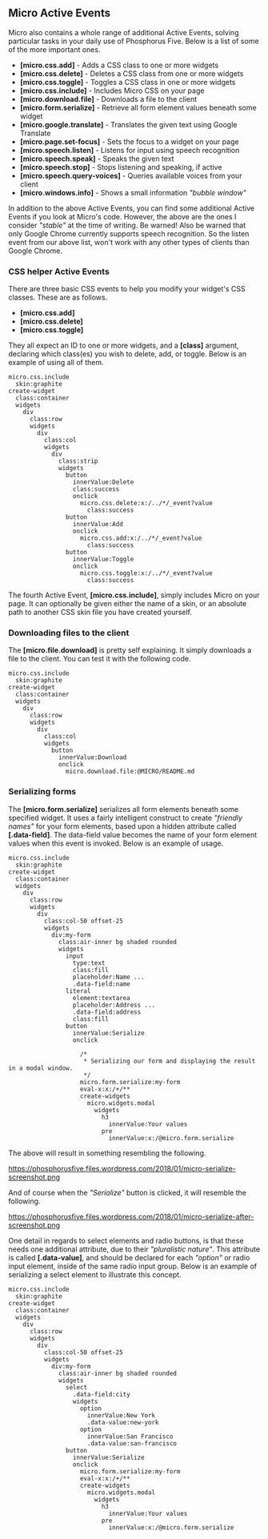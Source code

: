 
## Micro Active Events

Micro also contains a whole range of additional Active Events, solving particular tasks in your
daily use of Phosphorus Five. Below is a list of some of the more important ones.

* __[micro.css.add]__ - Adds a CSS class to one or more widgets
* __[micro.css.delete]__ - Deletes a CSS class from one or more widgets
* __[micro.css.toggle]__ - Toggles a CSS class in one or more widgets
* __[micro.css.include]__ - Includes Micro CSS on your page
* __[micro.download.file]__ - Downloads a file to the client
* __[micro.form.serialize]__ - Retrieve all form element values beneath some widget
* __[micro.google.translate]__ - Translates the given text using Google Translate
* __[micro.page.set-focus]__ - Sets the focus to a widget on your page
* __[micro.speech.listen]__ - Listens for input using speech recognition
* __[micro.speech.speak]__ - Speaks the given text
* __[micro.speech.stop]__ - Stops listening and speaking, if active
* __[micro.speech.query-voices]__ - Queries available voices from your client
* __[micro.windows.info]__ - Shows a small information _"bubble window"_

In addition to the above Active Events, you can find some additional Active Events if you look
at Micro's code. However, the above are the ones I consider _"stable"_ at the time of writing.
Be warned! Also be warned that only Google Chrome currently supports speech recognition.
So the listen event from our above list, won't work with any other types of clients than Google
Chrome.

### CSS helper Active Events

There are three basic CSS events to help you modify your widget's CSS classes. These are as follows.

* __[micro.css.add]__
* __[micro.css.delete]__
* __[micro.css.toggle]__

They all expect an ID to one or more widgets, and a **[class]** argument, declaring which class(es) you
wish to delete, add, or toggle. Below is an example of using all of them.

```hyperlambda
micro.css.include
  skin:graphite
create-widget
  class:container
  widgets
    div
      class:row
      widgets
        div
          class:col
          widgets
            div
              class:strip
              widgets
                button
                  innerValue:Delete
                  class:success
                  onclick
                    micro.css.delete:x:/../*/_event?value
                      class:success
                button
                  innerValue:Add
                  onclick
                    micro.css.add:x:/../*/_event?value
                      class:success
                button
                  innerValue:Toggle
                  onclick
                    micro.css.toggle:x:/../*/_event?value
                      class:success
```

The fourth Active Event, **[micro.css.include]**, simply includes Micro on your page. It can optionally
be given either the name of a skin, or an absolute path to another CSS skin file you have created
yourself.

### Downloading files to the client

The **[micro.file.download]** is pretty self explaining. It simply downloads a file to the client.
You can test it with the following code.

```hyperlambda
micro.css.include
  skin:graphite
create-widget
  class:container
  widgets
    div
      class:row
      widgets
        div
          class:col
          widgets
            button
              innerValue:Download
              onclick
                micro.download.file:@MICRO/README.md
```

### Serializing forms

The **[micro.form.serialize]** serializes all form elements beneath some specified widget. It uses a fairly
intelligent construct to create _"friendly names"_ for your form elements, based upon a hidden attribute
called **[.data-field]**. The data-field value becomes the name of your form element values when this event
is invoked. Below is an example of usage.

```hyperlambda
micro.css.include
  skin:graphite
create-widget
  class:container
  widgets
    div
      class:row
      widgets
        div
          class:col-50 offset-25
          widgets
            div:my-form
              class:air-inner bg shaded rounded
              widgets
                input
                  type:text
                  class:fill
                  placeholder:Name ...
                  .data-field:name
                literal
                  element:textarea
                  placeholder:Address ...
                  .data-field:address
                  class:fill
                button
                  innerValue:Serialize
                  onclick

                    /*
                     * Serializing our form and displaying the result in a modal window.
                     */
                    micro.form.serialize:my-form
                    eval-x:x:/+/**
                    create-widgets
                      micro.widgets.modal
                        widgets
                          h3
                            innerValue:Your values
                          pre
                            innerValue:x:/@micro.form.serialize

```

The above will result in something resembling the following.

https://phosphorusfive.files.wordpress.com/2018/01/micro-serialize-screenshot.png

And of course when the _"Serialize"_ button is clicked, it will resemble the following.

https://phosphorusfive.files.wordpress.com/2018/01/micro-serialize-after-screenshot.png

One detail in regards to select elements and radio buttons, is that these needs one additional
attribute, due to their _"pluralistic nature"_. This attribute is called **[.data-value]**, and should
be declared for each _"option"_ or radio input element, inside of the same radio input group.
Below is an example of serializing a select element to illustrate this concept.

```hyperlambda
micro.css.include
  skin:graphite
create-widget
  class:container
  widgets
    div
      class:row
      widgets
        div
          class:col-50 offset-25
          widgets
            div:my-form
              class:air-inner bg shaded rounded
              widgets
                select
                  .data-field:city
                  widgets
                    option
                      innerValue:New York
                      .data-value:new-york
                    option
                      innerValue:San Francisco
                      .data-value:san-francisco
                button
                  innerValue:Serialize
                  onclick
                    micro.form.serialize:my-form
                    eval-x:x:/+/**
                    create-widgets
                      micro.widgets.modal
                        widgets
                          h3
                            innerValue:Your values
                          pre
                            innerValue:x:/@micro.form.serialize
```
